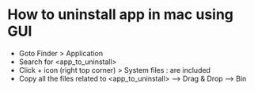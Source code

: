 # How to uninstall app in mac using GUI

- Goto Finder > Application
- Search for <app_to_uninstall>
- Click + icon (right top corner) > System files : are included
- Copy all the files related to <app_to_uninstall> --> Drag & Drop --> Bin
